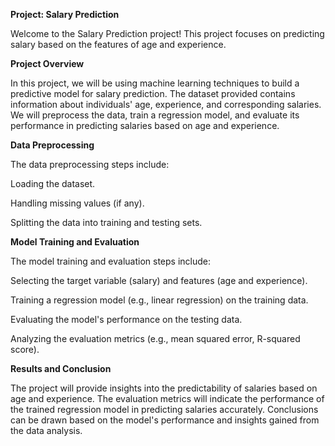 **Project: Salary Prediction**

Welcome to the Salary Prediction project! This project focuses on predicting salary based on the features of age and experience.

**Project Overview**

In this project, we will be using machine learning techniques to build a predictive model for salary prediction. The dataset provided contains information about individuals' age, experience, and corresponding salaries. We will preprocess the data, train a regression model, and evaluate its performance in predicting salaries based on age and experience.

**Data Preprocessing**

The data preprocessing steps include:

Loading the dataset.

Handling missing values (if any).

Splitting the data into training and testing sets.

**Model Training and Evaluation**

The model training and evaluation steps include:


Selecting the target variable (salary) and features (age and experience).

Training a regression model (e.g., linear regression) on the training data.

Evaluating the model's performance on the testing data.

Analyzing the evaluation metrics (e.g., mean squared error, R-squared score).

**Results and Conclusion**

The project will provide insights into the predictability of salaries based on age and experience. The evaluation metrics will indicate the performance of the trained regression model in predicting salaries accurately. Conclusions can be drawn based on the model's performance and insights gained from the data analysis.
